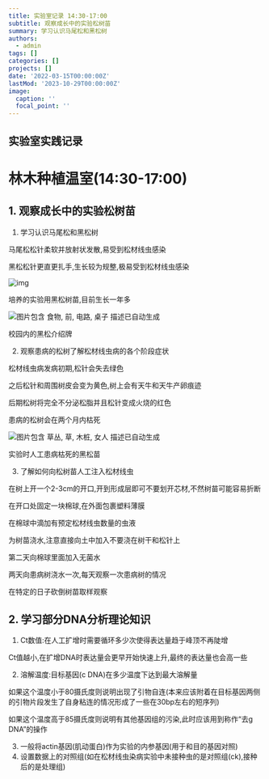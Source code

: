 ```yaml
---
title: 实验室记录 14:30-17:00
subtitle: 观察成长中的实验松树苗
summary: 学习认识马尾松和黑松树
authors:
  - admin
tags: []
categories: []
projects: []
date: '2022-03-15T00:00:00Z'
lastMod: '2023-10-29T00:00:00Z'
image:
  caption: ''
  focal_point: ''
---
```




## 实验室实践记录

# 林木种植温室(14:30-17:00)

## 1.  观察成长中的实验松树苗

1. 学习认识马尾松和黑松树

马尾松松针柔软并放射状发散,易受到松材线虫感染

黑松松针更直更扎手,生长较为规整,极易受到松材线虫感染

![img](file:////Users/dingtim/Library/Group%20Containers/UBF8T346G9.Office/TemporaryItems/msohtmlclip/clip_image002.png)

培养的实验用黑松树苗,目前生长一年多

 

![图片包含 食物, 前, 电路, 桌子  描述已自动生成](file:////Users/dingtim/Library/Group%20Containers/UBF8T346G9.Office/TemporaryItems/msohtmlclip/clip_image004.png)

校园内的黑松介绍牌

2. 观察患病的松树了解松材线虫病的各个阶段症状

松材线虫病发病初期,松针会失去绿色

之后松针和周围树皮会变为黄色,树上会有天牛和天牛产卵痕迹

后期松树将完全不分泌松脂并且松针变成火烧的红色

患病的松树会在两个月内枯死



 

![图片包含 草丛, 草, 木桩, 女人  描述已自动生成](file:////Users/dingtim/Library/Group%20Containers/UBF8T346G9.Office/TemporaryItems/msohtmlclip/clip_image006.png)

实验时人工患病枯死的黑松苗

3. 了解如何向松树苗人工注入松材线虫

在树上开一个2-3cm的开口,开到形成层即可不要划开芯材,不然树苗可能容易折断

在开口处固定一块棉球,在外面包裹塑料薄膜

在棉球中滴加有预定松材线虫数量的虫液

为树苗浇水,注意直接向土中加入不要浇在树干和松针上

第二天向棉球里面加入无菌水

两天向患病树浇水一次,每天观察一次患病树的情况

在特定的日子砍倒树苗取样观察

 

## 2.  学习部分DNA分析理论知识

1. Ct数值:在人工扩增时需要循环多少次使得表达量趋于峰顶不再陡增

Ct值越小,在扩增DNA时表达量会更早开始快速上升,最终的表达量也会高一些

2. 溶解温度:目标基因(c DNA)在多少温度下达到最大溶解量

如果这个温度小于80摄氏度则说明出现了引物自连(本来应该附着在目标基因两侧的引物片段发生了自身粘连的情况形成了一些在30bp左右的短序列)

如果这个温度高于85摄氏度则说明有其他基因组的污染,此时应该用到称作“去g DNA”的操作

3. 一般将actin基因(肌动蛋白)作为实验的内参基因(用于和目的基因对照)
4. 设置数据上的对照组(如在松材线虫染病实验中未接种虫的是对照组(ck),接种后的是处理组)
